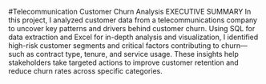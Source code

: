 #Telecommunication Customer Churn Analysis
EXECUTIVE SUMMARY 
In this project, I analyzed customer data from a telecommunications company to uncover key patterns and drivers behind customer churn. Using SQL for data extraction and Excel for in-depth analysis and visualization, I identified high-risk customer segments and critical factors contributing to churn—such as contract type, tenure, and service usage. These insights help stakeholders take targeted actions to improve customer retention and reduce churn rates across specific categories.
